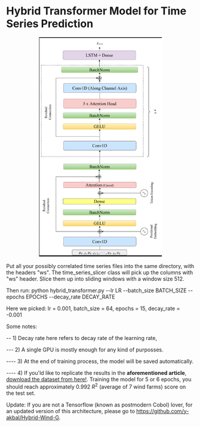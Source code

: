 # Hybrid Transformer Model for Time Series Prediction
 
<center><img src="png_.png" alt="Da model" >  </center>

Put all your possibly correlated time series files into the same directory, with the headers "ws". The time_series_slicer class will pick up the columns with "ws" header. Slice them up into sliding windows with a window size  512. 

Then run:
python hybrid_transformer.py --lr LR --batch_size BATCH_SIZE --epochs EPOCHS --decay_rate DECAY_RATE

Here we picked: lr = 0.001, batch_size = 64, epochs = 15, decay_rate = -0.001

Some notes: 

-- 1) Decay rate here refers to decay rate of the learning rate,

--- 2) A single GPU is mostly enough for any kind of purposses.

---- 3) At the end of training process, the model will be saved automatically. 

---- 4) If you'ld like to replicate the results in the **aforementioned article**, [download the dataset from here!](https://www.kaggle.com/competitions/GEF2012-wind-forecasting/data"). Training the model for 5 or 6 epochs, you should reach approximately 0.992 $R^2$ (average of 7 wind farms) score on the test set.  

Update: If you are not a Tensorflow (known as postmodern Cobol) lover, for an updated version of this architecture, please go to https://github.com/y-akbal/Hybrid-Wind-G.
